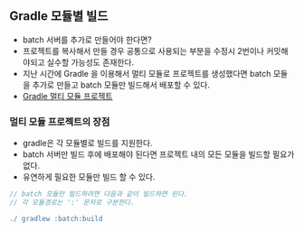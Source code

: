## Gradle 모듈별 빌드
- batch 서버를 추가로 만들어야 한다면? 
- 프로젝트를 복사해서 만들 경우 공통으로 사용되는 부분을 수정시 2번이나 커밋해야되고 실수할 가능성도 존재한다.
- 지난 시간에 Gradle 을 이용해서 멀티 모듈로 프로젝트를 생성했다면 batch 모듈을 추가로 만들고 batch 모듈만 빌드해서 배포할 수 있다.
- [Gradle 멀티 모듈 프로젝트](https://creatingeveryday.tistory.com/52)

### 멀티 모듈 프로젝트의 장점
- gradle은 각 모듈별로 빌드를 지원한다.
- batch 서버만 빌드 후에 배포해야 된다면 프로젝트 내의 모든 모듈을 빌드할 필요가 없다. 
- 유연하게 필요한 모듈만 빌드 할 수 있다.

```groovy
// batch 모듈만 빌드하려면 다음과 같이 빌드하면 된다.
// 각 모듈경로는 ':' 문자로 구분한다.

./ gradlew :batch:build
```
